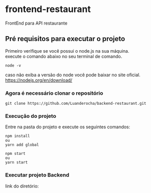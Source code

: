 # frontend-restaurant
FrontEnd para API restaurante


## Pré requisitos para executar o projeto
Primeiro verifique se você possui o node.js na sua máquina.<br/>
execute o comando abaixo no seu terminal de comando.
```
node -v
```

caso não exiba a versão do node você pode baixar no site oficial.<br/>
https://nodejs.org/en/download/ <br/>

### Agora é necessário clonar o repositório
```
git clone https://github.com/Luanderocha/backend-restaurant.git
```
### Execução do projeto
Entre na pasta do projeto e execute os seguintes comandos:
```
npm install
ou
yarn add global

npm start
ou
yarn start
```

### Executar projeto Backend
link do diretório:<br/>


